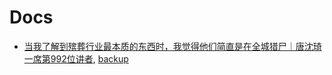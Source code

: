 # Docs

- [当我了解到殡葬行业最本质的东西时，我觉得他们简直是在全城猎尸｜唐沈琦 一席第992位讲者](https://web.archive.org/web/20230620144737/https://mp.weixin.qq.com/s/vR6jt3ymeW-Ca73VxVdANg), [backup](http://archive.today/2023.06.20-144712/https://mp.weixin.qq.com/s/vR6jt3ymeW-Ca73VxVdANg)


<!-- -[](), [backup]() -->
